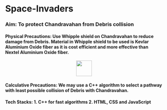 # Space-Invaders

### Aim: To protect Chandravahan from Debris collision

#### Physical Precautions: Use Whipple shield on Chandravahan to reduce damage from Debris. Material in Whipple shield to be used is Kevlar Aluminium Oxide fiber as it is cost efficient and more effective than Nextel Aluminium Oxide fiber.

<div align="center">
<img src="https://user-images.githubusercontent.com/70829126/140636382-ee407e3f-3f98-4014-971f-4ff7a91855ba.png" height="50"/>
</div>

#### Calculative Precautions: We may use a C++ algorithm to select a pathway with least possible collision of Debris with Chandravahan.

#### Tech Stacks: 1. C++ for fast algorithms 2. HTML, CSS and JavaScript
